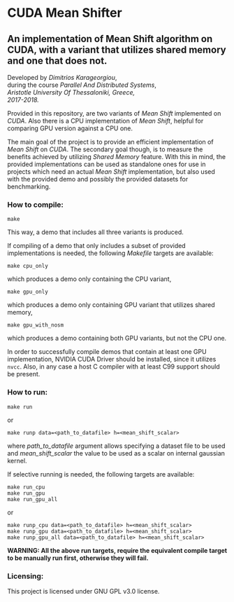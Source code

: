 # **CUDA Mean Shifter**

## An implementation of Mean Shift algorithm on CUDA, with a variant that utilizes shared memory and one that does not.


Developed by *Dimitrios Karageorgiou*,\
during the course *Parallel And Distributed Systems*,\
*Aristotle University Of Thessaloniki, Greece,*\
*2017-2018.*

Provided in this repository, are two variants of *Mean Shift* implemented on *CUDA*. Also there is a CPU implementation of *Mean Shift*, helpful for comparing GPU version against a CPU one.

The main goal of the project is to provide an efficient implementation of *Mean Shift* on *CUDA*. The secondary goal though, is to measure the benefits achieved by utilizing *Shared Memory* feature. With this in mind, the provided implementations can be used as standalone ones for use in projects which need an actual *Mean Shift* implementation, but also used with the provided demo and possibly the provided datasets for benchmarking.

### **How to compile:**
```
make
```
This way, a demo that includes all three variants is produced.

If compiling of a demo that only includes a subset of provided implementations is needed, the following *Makefile* targets are available:
```
make cpu_only
```
which produces a demo only containing the CPU variant,
```
make gpu_only
```
which produces a demo only containing GPU variant that utilizes shared memory,
```
make gpu_with_nosm
```
which produces a demo containing both GPU variants, but not the CPU one.

In order to successfully compile demos that contain at least one GPU implementation, NVIDIA CUDA Driver should be installed, since it utilizes `nvcc`. Also, in any case a host C compiler with at least C99 support should be present.

### **How to run:**

```
make run
```
or
```
make runp data=<path_to_datafile> h=<mean_shift_scalar>
```
where *path_to_datafile* argument allows specifying a dataset file to be used and *mean_shift_scalar* the value to be used as a scalar on internal gaussian kernel.

If selective running is needed, the following targets are available:
```
make run_cpu
make run_gpu
make run_gpu_all
```
or
```
make runp_cpu data=<path_to_datafile> h=<mean_shift_scalar>
make runp_gpu data=<path_to_datafile> h=<mean_shift_scalar>
make runp_gpu_all data=<path_to_datafile> h=<mean_shift_scalar>
```
**WARNING: All the above run targets, require the equivalent compile target to be manually run first, otherwise they will fail.**

### **Licensing:**

This project is licensed under GNU GPL v3.0 license.

